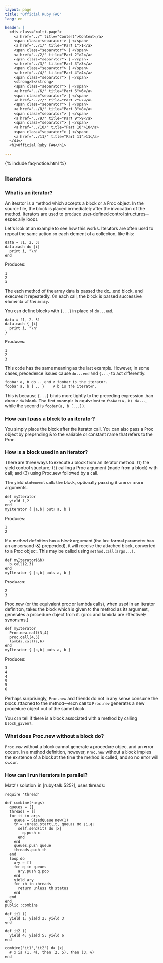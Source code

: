 ```yaml
---
layout: page
title: "Official Ruby FAQ"
lang: en

header: |
  <div class="multi-page">
    <a href="../" title="Content">Content</a>
    <span class="separator"> | </span>
    <a href="../1/" title="Part 1">1</a>
    <span class="separator"> | </span>
    <a href="../2/" title="Part 2">2</a>
    <span class="separator"> | </span>
    <a href="../3/" title="Part 3">3</a>
    <span class="separator"> | </span>
    <a href="../4/" title="Part 4">4</a>
    <span class="separator"> | </span>
    <strong>5</strong>
    <span class="separator"> | </span>
    <a href="../6/" title="Part 6">6</a>
    <span class="separator"> | </span>
    <a href="../7/" title="Part 7">7</a>
    <span class="separator"> | </span>
    <a href="../8/" title="Part 8">8</a>
    <span class="separator"> | </span>
    <a href="../9/" title="Part 9">9</a>
    <span class="separator"> | </span>
    <a href="../10/" title="Part 10">10</a>
    <span class="separator"> | </span>
    <a href="../11/" title="Part 11">11</a>
  </div>
  <h1>Official Ruby FAQ</h1>

---
```


{% include faq-notice.html %}

## Iterators

### What is an iterator?

An iterator is a method which accepts a block or a Proc object. In the source
file, the block is placed immediately after the invocation of the method.
Iterators are used to produce user-defined control structures--especially
loops.

Let's look at an example to see how this works. Iterators are often used to
repeat the same action on each element of a collection, like this:

~~~
data = [1, 2, 3]
data.each do |i|
  print i, "\n"
end
~~~

Produces:

~~~
1
2
3
~~~

The each method of the array data is passed the do...end block, and executes
it repeatedly. On each call, the block is passed successive elements of the
array.

You can define blocks with `{...}` in place of `do...end`.

~~~
data = [1, 2, 3]
data.each { |i|
  print i, "\n"
}
~~~

Produces:

~~~
1
2
3
~~~

This code has the same meaning as the last example. However, in some cases,
precedence issues cause `do...end` and `{...}` to act differently.

~~~
foobar a, b do .. end # foobar is the iterator.
foobar a, b { .. }    # b is the iterator.
~~~

This is because `{...}` binds more tightly to the preceding expression than
does a `do` block. The first example is equivalent to `foobar(a, b) do...`,
while the second is `foobar(a, b {...})`.

### How can I pass a block to an iterator?

You simply place the block after the iterator call. You can also pass a Proc
object by prepending & to the variable or constant name that refers to the
Proc.

### How is a block used in an iterator?

There are three ways to execute a block from an iterator method:
(1) the yield control structure; (2) calling a Proc argument
(made from a block) with call; and (3) using Proc.new followed by a call.

The yield statement calls the block, optionally passing it one or more
arguments.

~~~
def myIterator
  yield 1,2
end
myIterator { |a,b| puts a, b }
~~~

Produces:

~~~
1
2
~~~

If a method definition has a block argument (the last formal parameter has
an ampersand (&) prepended), it will receive the attached block, converted
to a Proc object. This may be called using `method.call(args...)`.

~~~
def myIterator(&b)
  b.call(2,3)
end
myIterator { |a,b| puts a, b }
~~~

Produces:

~~~
2
3
~~~

Proc.new (or the equivalent proc or lambda calls), when used in an iterator
definition, takes the block which is given to the method as its argument,
generates a procedure object from it. (proc and lambda are effectively
synonyms.)

~~~
def myIterator
  Proc.new.call(3,4)
  proc.call(4,5)
  lambda.call(5,6)
end
myIterator { |a,b| puts a, b }
~~~

Produces:

~~~
3
4
4
5
5
6
~~~

Perhaps surprisingly, `Proc.new` and friends do not in any sense consume
the block attached to the method--each call to `Proc.new` generates a new
procedure object out of the same block.

You can tell if there is a block associated with a method by calling
`block_given?`.

### What does Proc.new without a block do?

`Proc.new` without a block cannot generate a procedure object and an error
occurs. In a method definition, however, `Proc.new` without a block implies
the existence of a block at the time the method is called, and so no error
will occur.

### How can I run iterators in parallel?

Matz's solution, in [ruby-talk:5252], uses threads:

~~~
require 'thread'

def combine(*args)
  queues = []
  threads = []
  for it in args
    queue = SizedQueue.new(1)
    th = Thread.start(it, queue) do |i,q|
      self.send(it) do |x|
        q.push x
      end
    end
    queues.push queue
    threads.push th
  end
  loop do
    ary = []
    for q in queues
      ary.push q.pop
    end
    yield ary
    for th in threads
      return unless th.status
    end
  end
end
public :combine

def it1 ()
  yield 1; yield 2; yield 3
end

def it2 ()
  yield 4; yield 5; yield 6
end

combine('it1','it2') do |x|
  # x is (1, 4), then (2, 5), then (3, 6)
end
~~~
